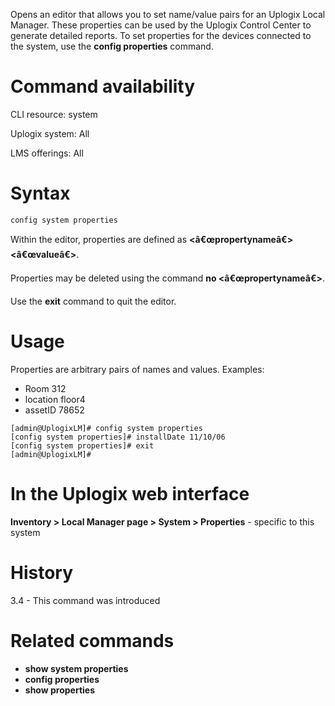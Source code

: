 <!-- 5.4 -->

Opens an editor that allows you to set name/value pairs for an Uplogix Local Manager. These properties can be used by the Uplogix Control Center to generate detailed reports. To set properties for the devices connected to the system, use the **config properties** command.

# Command availability 

CLI resource: system

Uplogix system: All

LMS offerings: All

# Syntax 

```
config system properties
```

Within the editor, properties are defined as **<â€œpropertynameâ€> <â€œvalueâ€>**.

Properties may be deleted using the command **no <â€œpropertynameâ€>**.

Use the **exit** command to quit the editor.

# Usage 

Properties are arbitrary pairs of names and values. Examples: 

- Room 312
- location floor4
- assetID 78652

```
[admin@UplogixLM]# config system properties
[config system properties]# installDate 11/10/06
[config system properties]# exit
[admin@UplogixLM]#
```

# In the Uplogix web interface

**Inventory > Local Manager page > System > Properties** - specific to this system

# History 

3.4 - This command was introduced 

# Related commands 

- **show system properties**
- **config properties**
- **show properties**
